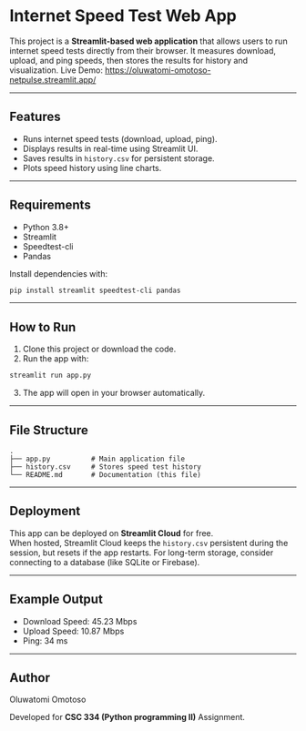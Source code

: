 # Internet Speed Test Web App

This project is a **Streamlit-based web application** that allows users
to run internet speed tests directly from their browser. It measures
download, upload, and ping speeds, then stores the results for history
and visualization.
Live Demo: https://oluwatomi-omotoso-netpulse.streamlit.app/

---

## Features

- Runs internet speed tests (download, upload, ping).
- Displays results in real-time using Streamlit UI.
- Saves results in `history.csv` for persistent storage.
- Plots speed history using line charts.

---

## Requirements

- Python 3.8+
- Streamlit
- Speedtest-cli
- Pandas

Install dependencies with:

```bash
pip install streamlit speedtest-cli pandas
```

---

## How to Run

1.  Clone this project or download the code.
2.  Run the app with:

```bash
streamlit run app.py
```

3.  The app will open in your browser automatically.

---

## File Structure

    .
    ├── app.py          # Main application file
    ├── history.csv     # Stores speed test history
    └── README.md       # Documentation (this file)

---

## Deployment

This app can be deployed on **Streamlit Cloud** for free.\
When hosted, Streamlit Cloud keeps the `history.csv` persistent during
the session, but resets if the app restarts. For long-term storage,
consider connecting to a database (like SQLite or Firebase).

---

## Example Output

- Download Speed: 45.23 Mbps
- Upload Speed: 10.87 Mbps
- Ping: 34 ms

---

## Author

Oluwatomi Omotoso

Developed for **CSC 334 (Python programming II)** Assignment.
